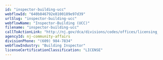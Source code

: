 ```yaml
---
id: "inspector-building-ucc"
webflowId: "640b846792e8100189e97d39"
urlSlug: "inspector-building-ucc"
webflowName: "Inspector-Building (UCC)"
filename: "inspector-building-ucc"
callToActionLink: "http://nj.gov/dca/divisions/codes/offices/licensing_cont_ed.html"
agencyId: nj-community-affairs
divisionPhone: "(609) 984-7834"
webflowIndustry: "Building Inspector"
licenseCertificationClassification: "LICENSE"
---
```

